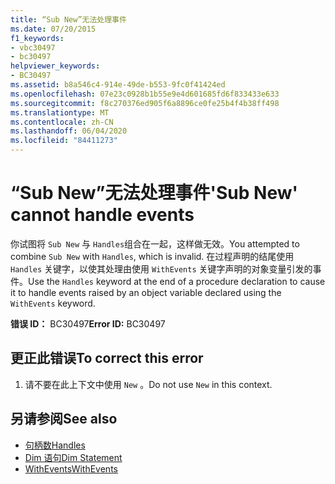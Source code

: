 ```yaml
---
title: “Sub New”无法处理事件
ms.date: 07/20/2015
f1_keywords:
- vbc30497
- bc30497
helpviewer_keywords:
- BC30497
ms.assetid: b8a546c4-914e-49de-b553-9fc0f41424ed
ms.openlocfilehash: 07e23c0928b1b55e9e4d601685fd6f833433e633
ms.sourcegitcommit: f8c270376ed905f6a8896ce0fe25b4f4b38ff498
ms.translationtype: MT
ms.contentlocale: zh-CN
ms.lasthandoff: 06/04/2020
ms.locfileid: "84411273"
---
```

# <a name="sub-new-cannot-handle-events"></a><span data-ttu-id="b6e5e-102">“Sub New”无法处理事件</span><span class="sxs-lookup"><span data-stu-id="b6e5e-102">'Sub New' cannot handle events</span></span>
<span data-ttu-id="b6e5e-103">你试图将 `Sub New` 与 `Handles`组合在一起，这样做无效。</span><span class="sxs-lookup"><span data-stu-id="b6e5e-103">You attempted to combine `Sub New` with `Handles`, which is invalid.</span></span> <span data-ttu-id="b6e5e-104">在过程声明的结尾使用 `Handles` 关键字，以使其处理由使用 `WithEvents` 关键字声明的对象变量引发的事件。</span><span class="sxs-lookup"><span data-stu-id="b6e5e-104">Use the `Handles` keyword at the end of a procedure declaration to cause it to handle events raised by an object variable declared using the `WithEvents` keyword.</span></span>  
  
 <span data-ttu-id="b6e5e-105">**错误 ID：** BC30497</span><span class="sxs-lookup"><span data-stu-id="b6e5e-105">**Error ID:** BC30497</span></span>  
  
## <a name="to-correct-this-error"></a><span data-ttu-id="b6e5e-106">更正此错误</span><span class="sxs-lookup"><span data-stu-id="b6e5e-106">To correct this error</span></span>  
  
1. <span data-ttu-id="b6e5e-107">请不要在此上下文中使用 `New` 。</span><span class="sxs-lookup"><span data-stu-id="b6e5e-107">Do not use `New` in this context.</span></span>  
  
## <a name="see-also"></a><span data-ttu-id="b6e5e-108">另请参阅</span><span class="sxs-lookup"><span data-stu-id="b6e5e-108">See also</span></span>

- [<span data-ttu-id="b6e5e-109">句柄数</span><span class="sxs-lookup"><span data-stu-id="b6e5e-109">Handles</span></span>](../language-reference/statements/handles-clause.md)
- [<span data-ttu-id="b6e5e-110">Dim 语句</span><span class="sxs-lookup"><span data-stu-id="b6e5e-110">Dim Statement</span></span>](../language-reference/statements/dim-statement.md)
- [<span data-ttu-id="b6e5e-111">WithEvents</span><span class="sxs-lookup"><span data-stu-id="b6e5e-111">WithEvents</span></span>](../language-reference/modifiers/withevents.md)
